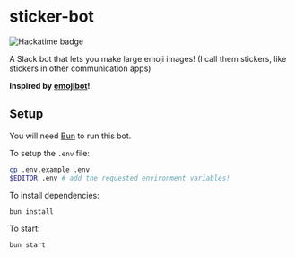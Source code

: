 # sticker-bot

![Hackatime badge](https://hackatime-badge.hackclub.com/U079QLTJZ7H/sticker-bot)

A Slack bot that lets you make large emoji images! (I call them stickers, like stickers in other communication apps)

**Inspired by [emojibot](https://github.com/taciturnaxolotl/emojibot)!**

## Setup

You will need [Bun](https://bun.sh) to run this bot.

To setup the `.env` file:

```bash
cp .env.example .env
$EDITOR .env # add the requested environment variables!
```

To install dependencies:

```bash
bun install
```

To start:

```bash
bun start
```
